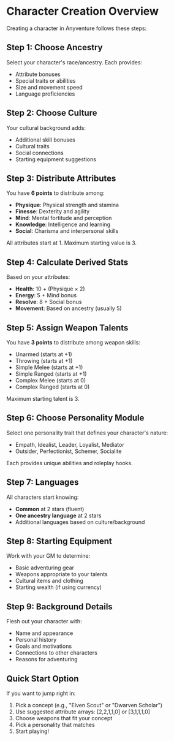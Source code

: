 # Character Creation Overview

Creating a character in Anyventure follows these steps:

## Step 1: Choose Ancestry
Select your character's race/ancestry. Each provides:
- Attribute bonuses
- Special traits or abilities
- Size and movement speed
- Language proficiencies

## Step 2: Choose Culture
Your cultural background adds:
- Additional skill bonuses
- Cultural traits
- Social connections
- Starting equipment suggestions

## Step 3: Distribute Attributes
You have **6 points** to distribute among:
- **Physique**: Physical strength and stamina
- **Finesse**: Dexterity and agility
- **Mind**: Mental fortitude and perception
- **Knowledge**: Intelligence and learning
- **Social**: Charisma and interpersonal skills

All attributes start at 1. Maximum starting value is 3.

## Step 4: Calculate Derived Stats
Based on your attributes:
- **Health**: 10 + (Physique × 2)
- **Energy**: 5 + Mind bonus
- **Resolve**: 8 + Social bonus
- **Movement**: Based on ancestry (usually 5)

## Step 5: Assign Weapon Talents
You have **3 points** to distribute among weapon skills:
- Unarmed (starts at +1)
- Throwing (starts at +1)
- Simple Melee (starts at +1)
- Simple Ranged (starts at +1)
- Complex Melee (starts at 0)
- Complex Ranged (starts at 0)

Maximum starting talent is 3.

## Step 6: Choose Personality Module
Select one personality trait that defines your character's nature:
- Empath, Idealist, Leader, Loyalist, Mediator
- Outsider, Perfectionist, Schemer, Socialite

Each provides unique abilities and roleplay hooks.

## Step 7: Languages
All characters start knowing:
- **Common** at 2 stars (fluent)
- **One ancestry language** at 2 stars
- Additional languages based on culture/background

## Step 8: Starting Equipment
Work with your GM to determine:
- Basic adventuring gear
- Weapons appropriate to your talents
- Cultural items and clothing
- Starting wealth (if using currency)

## Step 9: Background Details
Flesh out your character with:
- Name and appearance
- Personal history
- Goals and motivations
- Connections to other characters
- Reasons for adventuring

## Quick Start Option
If you want to jump right in:
1. Pick a concept (e.g., "Elven Scout" or "Dwarven Scholar")
2. Use suggested attribute arrays: [2,2,1,1,0] or [3,1,1,1,0]
3. Choose weapons that fit your concept
4. Pick a personality that matches
5. Start playing!